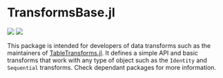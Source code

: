 # TransformsBase.jl

[![][build-img]][build-url] [![][codecov-img]][codecov-url]

This package is intended for developers of data transforms such as
the maintainers of [TableTransforms.jl](https://github.com/JuliaML/TableTransforms.jl).
It defines a simple API and basic transforms that work with any type of object such as
the `Identity` and `Sequential` transforms. Check dependant packages for more information.

[build-img]: https://img.shields.io/github/workflow/status/JuliaML/TransformsBase.jl/CI
[build-url]: https://github.com/JuliaML/TransformsBase.jl/actions

[codecov-img]: https://codecov.io/gh/JuliaML/TransformsBase.jl/branch/master/graph/badge.svg
[codecov-url]: https://codecov.io/gh/JuliaML/TransformsBase.jl
